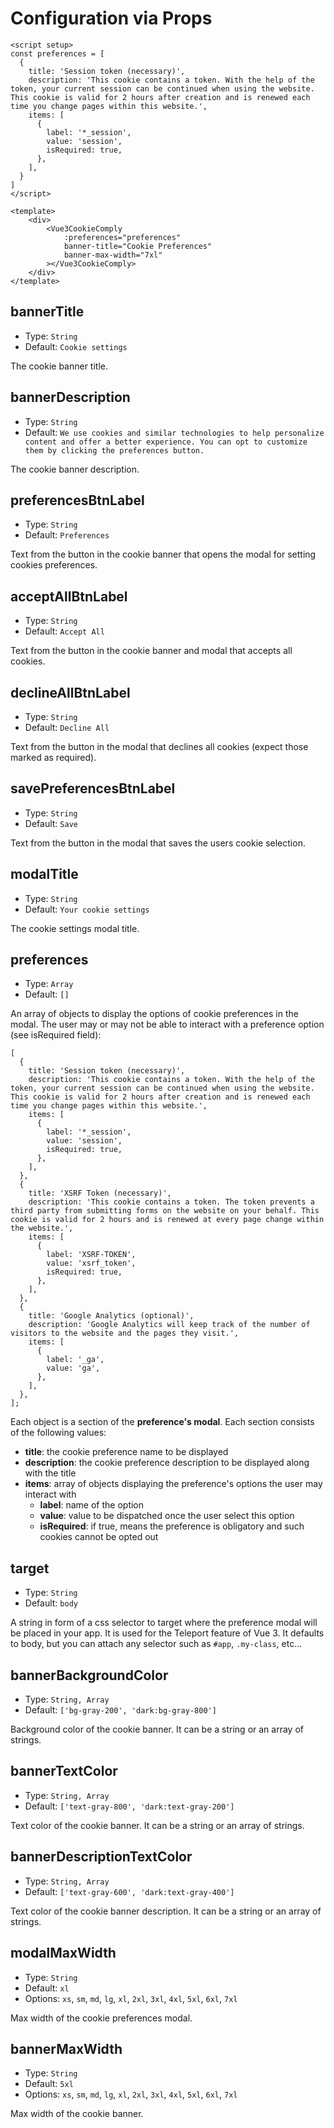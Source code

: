 # Configuration via Props

```js-vue{2-14,20-22}
<script setup>
const preferences = [
  {
    title: 'Session token (necessary)',
    description: 'This cookie contains a token. With the help of the token, your current session can be continued when using the website. This cookie is valid for 2 hours after creation and is renewed each time you change pages within this website.',
    items: [
      {
        label: '*_session',
        value: 'session',
        isRequired: true,
      },
    ],
  }
]
</script>
  
<template>
    <div>
        <Vue3CookieComply
            :preferences="preferences"
            banner-title="Cookie Preferences"
            banner-max-width="7xl"
        ></Vue3CookieComply>
    </div>
</template>
```

## bannerTitle
* Type: `String`
* Default: `Cookie settings`

The cookie banner title.

## bannerDescription
* Type: `String`
* Default: `We use cookies and similar technologies to help personalize content and offer a better experience. You can opt to customize them by clicking the preferences button.`

The cookie banner description.

## preferencesBtnLabel
* Type: `String`
* Default: `Preferences`

Text from the button in the cookie banner that opens the modal for setting cookies preferences.

## acceptAllBtnLabel
* Type: `String`
* Default: `Accept All`

Text from the button in the cookie banner and modal that accepts all cookies.

## declineAllBtnLabel
* Type: `String`
* Default: `Decline All`

Text from the button in the modal that declines all cookies (expect those marked as required).

## savePreferencesBtnLabel
* Type: `String`
* Default: `Save`

Text from the button in the modal that saves the users cookie selection.

## modalTitle
* Type: `String`
* Default: `Your cookie settings`

The cookie settings modal title.

## preferences
* Type: `Array`
* Default: `[]`

An array of objects to display the options of cookie preferences in the modal. The user may or may not be able to interact with a preference option (see isRequired field):

```
[
  {
    title: 'Session token (necessary)',
    description: 'This cookie contains a token. With the help of the token, your current session can be continued when using the website. This cookie is valid for 2 hours after creation and is renewed each time you change pages within this website.',
    items: [
      {
        label: '*_session',
        value: 'session',
        isRequired: true,
      },
    ],
  },
  {
    title: 'XSRF Token (necessary)',
    description: 'This cookie contains a token. The token prevents a third party from submitting forms on the website on your behalf. This cookie is valid for 2 hours and is renewed at every page change within the website.',
    items: [
      {
        label: 'XSRF-TOKEN',
        value: 'xsrf_token',
        isRequired: true,
      },
    ],
  },
  {
    title: 'Google Analytics (optional)',
    description: 'Google Analytics will keep track of the number of visitors to the website and the pages they visit.',
    items: [
      {
        label: '_ga',
        value: 'ga',
      },
    ],
  },
];
```

Each object is a section of the **preference's modal**. Each section consists of the following values:
* **title**: the cookie preference name to be displayed
* **description**: the cookie preference description to be displayed along with the title
* **items**: array of objects displaying the preference's options the user may interact with
  * **label**: name of the option
  * **value**: value to be dispatched once the user select this option
  * **isRequired**: if true, means the preference is obligatory and such cookies cannot be opted out

## target
* Type: `String`
* Default: `body`

A string in form of a css selector to target where the preference modal will be placed in your app. It is used for the Teleport feature of Vue 3. It defaults to body, but you can attach any selector such as `#app`, `.my-class`, etc...

## bannerBackgroundColor
* Type: `String, Array`
* Default: `['bg-gray-200', 'dark:bg-gray-800']`

Background color of the cookie banner. It can be a string or an array of strings.

## bannerTextColor
* Type: `String, Array`
* Default: `['text-gray-800', 'dark:text-gray-200']`

Text color of the cookie banner. It can be a string or an array of strings.

## bannerDescriptionTextColor
* Type: `String, Array`
* Default: `['text-gray-600', 'dark:text-gray-400']`

Text color of the cookie banner description. It can be a string or an array of strings.

## modalMaxWidth
* Type: `String`
* Default: `xl`
* Options: `xs`, `sm`, `md`, `lg`, `xl`, `2xl`, `3xl`, `4xl`, `5xl`, `6xl`, `7xl`

Max width of the cookie preferences modal.

## bannerMaxWidth
* Type: `String`
* Default: `5xl`
* Options: `xs`, `sm`, `md`, `lg`, `xl`, `2xl`, `3xl`, `4xl`, `5xl`, `6xl`, `7xl`

Max width of the cookie banner.
